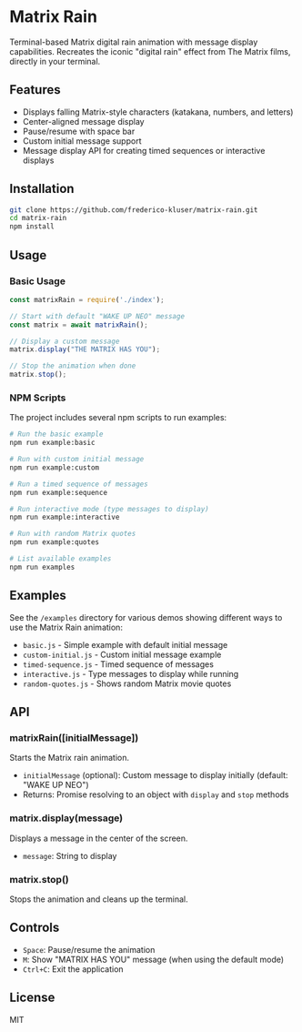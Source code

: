 # Matrix Rain

Terminal-based Matrix digital rain animation with message display capabilities. Recreates the iconic "digital rain" effect from The Matrix films, directly in your terminal.

## Features

- Displays falling Matrix-style characters (katakana, numbers, and letters)
- Center-aligned message display
- Pause/resume with space bar
- Custom initial message support
- Message display API for creating timed sequences or interactive displays

## Installation

```bash
git clone https://github.com/frederico-kluser/matrix-rain.git
cd matrix-rain
npm install
```

## Usage

### Basic Usage

```javascript
const matrixRain = require('./index');

// Start with default "WAKE UP NEO" message
const matrix = await matrixRain();

// Display a custom message
matrix.display("THE MATRIX HAS YOU");

// Stop the animation when done
matrix.stop();
```

### NPM Scripts

The project includes several npm scripts to run examples:

```bash
# Run the basic example
npm run example:basic

# Run with custom initial message
npm run example:custom

# Run a timed sequence of messages
npm run example:sequence

# Run interactive mode (type messages to display)
npm run example:interactive

# Run with random Matrix quotes
npm run example:quotes

# List available examples
npm run examples
```

## Examples

See the `/examples` directory for various demos showing different ways to use the Matrix Rain animation:

- `basic.js` - Simple example with default initial message
- `custom-initial.js` - Custom initial message example
- `timed-sequence.js` - Timed sequence of messages
- `interactive.js` - Type messages to display while running
- `random-quotes.js` - Shows random Matrix movie quotes

## API

### matrixRain([initialMessage])

Starts the Matrix rain animation.

- `initialMessage` (optional): Custom message to display initially (default: "WAKE UP NEO")
- Returns: Promise resolving to an object with `display` and `stop` methods

### matrix.display(message)

Displays a message in the center of the screen.

- `message`: String to display

### matrix.stop()

Stops the animation and cleans up the terminal.

## Controls

- `Space`: Pause/resume the animation
- `M`: Show "MATRIX HAS YOU" message (when using the default mode)
- `Ctrl+C`: Exit the application

## License

MIT